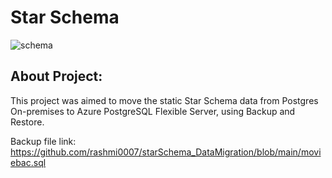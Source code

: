 # Star Schema
![schema](https://github.com/rashmi0007/starSchema_DataMigration/assets/87612040/f987ca71-ecbd-4a2c-85fa-65f862803bb9)

## About Project:
This project was aimed to move the static Star Schema data from Postgres On-premises to Azure PostgreSQL Flexible Server, using Backup and Restore.

Backup file link: https://github.com/rashmi0007/starSchema_DataMigration/blob/main/moviebac.sql

